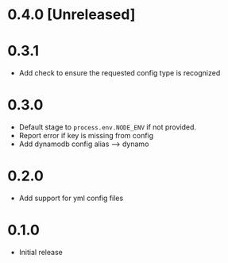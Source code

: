 # 0.4.0 [Unreleased]

# 0.3.1

- Add check to ensure the requested config type is recognized

# 0.3.0

- Default stage to `process.env.NODE_ENV` if not provided.
- Report error if key is missing from config
- Add dynamodb config alias --> dynamo

# 0.2.0

- Add support for yml config files

# 0.1.0

- Initial release
